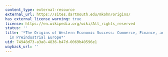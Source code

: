 ```yaml
---
content_type: external-resource
external_url: https://sites.dartmouth.edu/mkohn/origins/
has_external_license_warning: true
license: https://en.wikipedia.org/wiki/All_rights_reserved
status: ''
title: '*The Origins of Western Economic Success: Commerce, Finance, and Government
  in Preindustrial Europe*'
uid: 74948d73-a3a8-4836-b47d-0069b40596e1
wayback_url: ''
---
```

